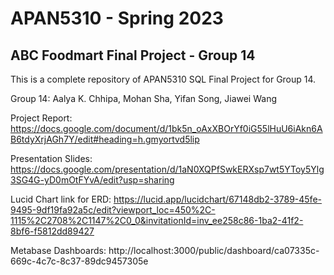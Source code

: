 # APAN5310 - Spring 2023
## ABC Foodmart Final Project - Group 14 
This is a complete repository of APAN5310 SQL Final Project for Group 14. 

Group 14: Aalya K. Chhipa, Mohan Sha, Yifan Song, Jiawei Wang

Project Report:
https://docs.google.com/document/d/1bk5n_oAxXBOrYf0iG55lHuU6iAkn6AB6tdyXrjAGh7Y/edit#heading=h.gmyortvd5lip

Presentation Slides:
https://docs.google.com/presentation/d/1aN0XQPfSwkERXsp7wt5YToy5Ylg3SG4G-yD0mOtFYvA/edit?usp=sharing

Lucid Chart link for ERD: 
https://lucid.app/lucidchart/67148db2-3789-45fe-9495-9df19fa92a5c/edit?viewport_loc=450%2C-1115%2C2708%2C1147%2C0_0&invitationId=inv_ee258c86-1ba2-41f2-8bf6-f5812dd89427

Metabase Dashboards:
http://localhost:3000/public/dashboard/ca07335c-669c-4c7c-8c37-89dc9457305e
